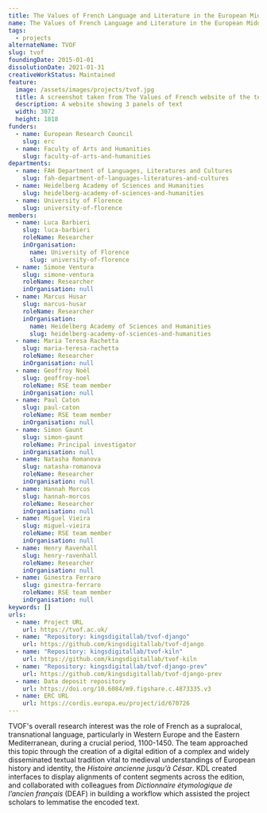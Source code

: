 ```yaml
---
title: The Values of French Language and Literature in the European Middle Ages
name: The Values of French Language and Literature in the European Middle Ages
tags:
  - projects
alternateName: TVOF
slug: tvof
foundingDate: 2015-01-01
dissolutionDate: 2021-01-31
creativeWorkStatus: Maintained
feature:
  image: /assets/images/projects/tvof.jpg
  title: A screenshot taken from The Values of French website of the text viewer.
  description: A website showing 3 panels of text
  width: 3072
  height: 1818
funders:
  - name: European Research Council
    slug: erc
  - name: Faculty of Arts and Humanities
    slug: faculty-of-arts-and-humanities
departments:
  - name: FAH Department of Languages, Literatures and Cultures
    slug: fah-department-of-languages-literatures-and-cultures
  - name: Heidelberg Academy of Sciences and Humanities
    slug: heidelberg-academy-of-sciences-and-humanities
  - name: University of Florence
    slug: university-of-florence
members:
  - name: Luca Barbieri
    slug: luca-barbieri
    roleName: Researcher
    inOrganisation:
      name: University of Florence
      slug: university-of-florence
  - name: Simone Ventura
    slug: simone-ventura
    roleName: Researcher
    inOrganisation: null
  - name: Marcus Husar
    slug: marcus-husar
    roleName: Researcher
    inOrganisation:
      name: Heidelberg Academy of Sciences and Humanities
      slug: heidelberg-academy-of-sciences-and-humanities
  - name: Maria Teresa Rachetta
    slug: maria-teresa-rachetta
    roleName: Researcher
    inOrganisation: null
  - name: Geoffroy Noël
    slug: geoffroy-noel
    roleName: RSE team member
    inOrganisation: null
  - name: Paul Caton
    slug: paul-caton
    roleName: RSE team member
    inOrganisation: null
  - name: Simon Gaunt
    slug: simon-gaunt
    roleName: Principal investigator
    inOrganisation: null
  - name: Natasha Romanova
    slug: natasha-romanova
    roleName: Researcher
    inOrganisation: null
  - name: Hannah Morcos
    slug: hannah-morcos
    roleName: Researcher
    inOrganisation: null
  - name: Miguel Vieira
    slug: miguel-vieira
    roleName: RSE team member
    inOrganisation: null
  - name: Henry Ravenhall
    slug: henry-ravenhall
    roleName: Researcher
    inOrganisation: null
  - name: Ginestra Ferraro
    slug: ginestra-ferraro
    roleName: RSE team member
    inOrganisation: null
keywords: []
urls:
  - name: Project URL
    url: https://tvof.ac.uk/
  - name: "Repository: kingsdigitallab/tvof-django"
    url: https://github.com/kingsdigitallab/tvof-django
  - name: "Repository: kingsdigitallab/tvof-kiln"
    url: https://github.com/kingsdigitallab/tvof-kiln
  - name: "Repository: kingsdigitallab/tvof-django-prev"
    url: https://github.com/kingsdigitallab/tvof-django-prev
  - name: Data deposit repository
    url: https://doi.org/10.6084/m9.figshare.c.4873335.v3
  - name: ERC URL
    url: https://cordis.europa.eu/project/id/670726
---
```


TVOF's overall research interest was the role of French as a supralocal, transnational language, particularly in Western Europe and the Eastern Mediterranean, during a crucial period, 1100-1450. The team approached this topic through the creation of a digital edition of a complex and widely disseminated textual tradition vital to medieval understandings of European history and identity, the _Histoire ancienne jusqu’à César_. KDL created interfaces to display alignments of content segments across the edition, and collaborated with colleagues from _Dictionnaire étymologique de l’ancien français_ (DEAF) in building a workflow which assisted the project scholars to lemmatise the encoded text.
